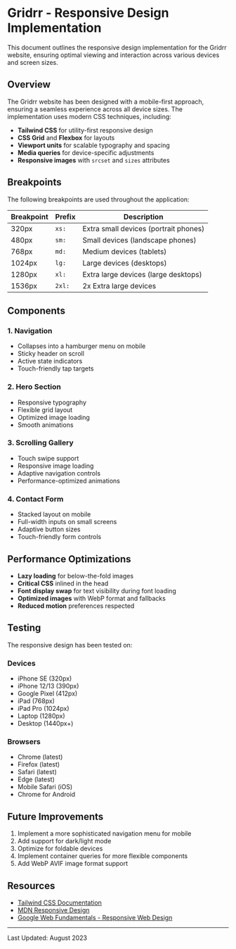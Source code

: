 # Gridrr - Responsive Design Implementation

This document outlines the responsive design implementation for the Gridrr website, ensuring optimal viewing and interaction across various devices and screen sizes.

## Overview

The Gridrr website has been designed with a mobile-first approach, ensuring a seamless experience across all device sizes. The implementation uses modern CSS techniques, including:

- **Tailwind CSS** for utility-first responsive design
- **CSS Grid** and **Flexbox** for layouts
- **Viewport units** for scalable typography and spacing
- **Media queries** for device-specific adjustments
- **Responsive images** with `srcset` and `sizes` attributes

## Breakpoints

The following breakpoints are used throughout the application:

| Breakpoint | Prefix | Description |
|------------|--------|-------------|
| 320px      | `xs:`  | Extra small devices (portrait phones) |
| 480px      | `sm:`  | Small devices (landscape phones) |
| 768px      | `md:`  | Medium devices (tablets) |
| 1024px     | `lg:`  | Large devices (desktops) |
| 1280px     | `xl:`  | Extra large devices (large desktops) |
| 1536px     | `2xl:` | 2x Extra large devices |

## Components

### 1. Navigation
- Collapses into a hamburger menu on mobile
- Sticky header on scroll
- Active state indicators
- Touch-friendly tap targets

### 2. Hero Section
- Responsive typography
- Flexible grid layout
- Optimized image loading
- Smooth animations

### 3. Scrolling Gallery
- Touch swipe support
- Responsive image loading
- Adaptive navigation controls
- Performance-optimized animations

### 4. Contact Form
- Stacked layout on mobile
- Full-width inputs on small screens
- Adaptive button sizes
- Touch-friendly form controls

## Performance Optimizations

- **Lazy loading** for below-the-fold images
- **Critical CSS** inlined in the head
- **Font display swap** for text visibility during font loading
- **Optimized images** with WebP format and fallbacks
- **Reduced motion** preferences respected

## Testing

The responsive design has been tested on:

### Devices
- iPhone SE (320px)
- iPhone 12/13 (390px)
- Google Pixel (412px)
- iPad (768px)
- iPad Pro (1024px)
- Laptop (1280px)
- Desktop (1440px+)

### Browsers
- Chrome (latest)
- Firefox (latest)
- Safari (latest)
- Edge (latest)
- Mobile Safari (iOS)
- Chrome for Android

## Future Improvements

1. Implement a more sophisticated navigation menu for mobile
2. Add support for dark/light mode
3. Optimize for foldable devices
4. Implement container queries for more flexible components
5. Add WebP AVIF image format support

## Resources

- [Tailwind CSS Documentation](https://tailwindcss.com/docs/responsive-design)
- [MDN Responsive Design](https://developer.mozilla.org/en-US/docs/Learn/CSS/CSS_layout/Responsive_Design)
- [Google Web Fundamentals - Responsive Web Design](https://web.dev/responsive-web-design-basics/)

---

Last Updated: August 2023
